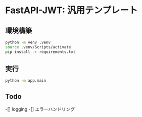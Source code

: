 # FastAPI-JWT: 汎用テンプレート

## 環境構築

```bash
python -m venv .venv
source .venv/Scripts/activate
pip install -r requirements.txt
```

## 実行

```bash
python -m app.main
```

## Todo

-[] logging
-[] エラーハンドリング
